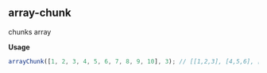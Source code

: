 ## array-chunk

chunks array

**Usage**

```javascript
arrayChunk([1, 2, 3, 4, 5, 6, 7, 8, 9, 10], 3); // [[1,2,3], [4,5,6], [7,8,9], [10]]
```
